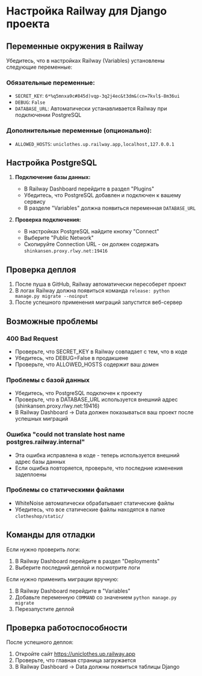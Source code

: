 # Настройка Railway для Django проекта

## Переменные окружения в Railway

Убедитесь, что в настройках Railway (Variables) установлены следующие переменные:

### Обязательные переменные:
- `SECRET_KEY`: `6*%q5mnxa9c#845d)vqp-3q2j4ec&t3dm&(cn=7kvl$-8m36ui`
- `DEBUG`: `False`
- `DATABASE_URL`: Автоматически устанавливается Railway при подключении PostgreSQL

### Дополнительные переменные (опционально):
- `ALLOWED_HOSTS`: `uniclothes.up.railway.app,localhost,127.0.0.1`

## Настройка PostgreSQL

1. **Подключение базы данных:**
   - В Railway Dashboard перейдите в раздел "Plugins"
   - Убедитесь, что PostgreSQL добавлен и подключен к вашему сервису
   - В разделе "Variables" должна появиться переменная `DATABASE_URL`

2. **Проверка подключения:**
   - В настройках PostgreSQL найдите кнопку "Connect"
   - Выберите "Public Network"
   - Скопируйте Connection URL - он должен содержать `shinkansen.proxy.rlwy.net:19416`

## Проверка деплоя

1. После пуша в GitHub, Railway автоматически пересоберет проект
2. В логах Railway должна появиться команда `release: python manage.py migrate --noinput`
3. После успешного применения миграций запустится веб-сервер

## Возможные проблемы

### 400 Bad Request
- Проверьте, что SECRET_KEY в Railway совпадает с тем, что в коде
- Убедитесь, что DEBUG=False в продакшене
- Проверьте, что ALLOWED_HOSTS содержит ваш домен

### Проблемы с базой данных
- Убедитесь, что PostgreSQL подключен к проекту
- Проверьте, что в DATABASE_URL используется внешний адрес (shinkansen.proxy.rlwy.net:19416)
- В Railway Dashboard -> Data должен показываться ваш проект после успешных миграций

### Ошибка "could not translate host name postgres.railway.internal"
- Эта ошибка исправлена в коде - теперь используется внешний адрес базы данных
- Если ошибка повторяется, проверьте, что последние изменения задеплоены

### Проблемы со статическими файлами
- WhiteNoise автоматически обрабатывает статические файлы
- Убедитесь, что все статические файлы находятся в папке `clotheshop/static/`

## Команды для отладки

Если нужно проверить логи:
1. В Railway Dashboard перейдите в раздел "Deployments"
2. Выберите последний деплой и посмотрите логи

Если нужно применить миграции вручную:
1. В Railway Dashboard перейдите в "Variables"
2. Добавьте переменную `COMMAND` со значением `python manage.py migrate`
3. Перезапустите деплой

## Проверка работоспособности

После успешного деплоя:
1. Откройте сайт https://uniclothes.up.railway.app
2. Проверьте, что главная страница загружается
3. В Railway Dashboard -> Data должны появиться таблицы Django 